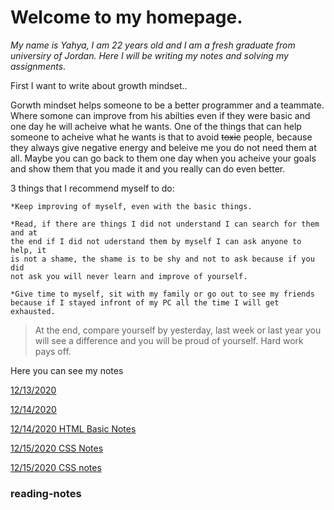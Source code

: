 
# **Welcome to my homepage**.


_My name is Yahya, I am 22 years old and I am a fresh graduate from universiry of Jordan. Here I will be writing my notes and solving my assignments_.

First I want to write about growth mindset..

 Gorwth mindset helps someone to be a better programmer and a teammate. Where somone can improve from his abilties even if they 
 were basic and one day he will acheive what he wants. One of the things that can help someone to acheive what he wants is that 
 to avoid ~~toxic~~ people, because they always give negative energy and beleive me you do not need them at all. Maybe you can go 
 back to them one day when you acheive your goals and show them that you made it and you really can do even better. 
 
 3 things that I recommend myself to do:
 
    *Keep improving of myself, even with the basic things.
   
    *Read, if there are things I did not understand I can search for them and at     
    the end if I did not uderstand them by myself I can ask anyone to help, it 
    is not a shame, the shame is to be shy and not to ask because if you did     
    not ask you will never learn and improve of yourself.
   
    *Give time to myself, sit with my family or go out to see my friends 
    because if I stayed infront of my PC all the time I will get exhausted. 

>At the end, compare yourself by yesterday, last week or last year you will see a difference and you will be proud of yourself. Hard work pays off.

Here you can see my notes 

[12/13/2020](https://yahyaomari.github.io/reading-notes/reading-notes2)

[12/14/2020](https://yahyaomari.github.io/reading-notes/reading-noted)

[12/14/2020 HTML Basic Notes ](https://yahyaomari.github.io/lab04/ReadNotes.html)

[12/15/2020 CSS Notes](https://yahyaomari.github.io/reading-notes/read05
)

[12/15/2020 CSS notes](https://yahyaomari.github.io/reading-notes/ComputerArchitectureandLogic)

### reading-notes

